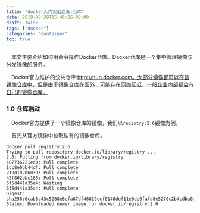 ```yaml
---
title: "docker入门实战之五:仓库"
date: 2019-08-29T15:46:26+08:00
draft: false
tags: ["docker"]
categories: "container"
toc: true
---
```

&emsp;本文主要介绍如何用命令操作Docker仓库。Docker仓库是一个集中管理镜像与分发镜像的服务。

&emsp;Docker官方维护的公共仓库:http://hub.docker.com。大部分镜像都可以在该镜像仓库中，但是由于镜像仓库在国外，可能存在网络延迟，一般企业内部都会有自己的镜像仓库。

### 1.0 仓库启动
&emsp;Docker官方提供了一个镜像仓库的镜像，我们以`registry:2.6`镜像为例。

&emsp;首先从官方镜像中拉取私有的镜像仓库。
```shell
docker pull registry:2.6
Trying to pull repository docker.io/library/registry ... 
2.6: Pulling from docker.io/library/registry
c87736221ed0: Pull complete 
1cc8e0bb44df: Pull complete 
219d1d2b6839: Pull complete 
42f802bbc165: Pull complete 
6f5d441a35a4: Waiting 
6f5d441a35a4: Pull complete 
Digest: sha256:6cab8c43c5288e6efa87df48019ccf6148def11e6de6fafd8e5270c2b4cdba0e
Status: Downloaded newer image for docker.io/registry:2.6

```